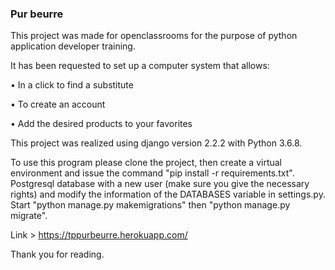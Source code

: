 ### Pur beurre
This project was made for openclassrooms for the purpose of python application developer training.

It has been requested to set up a computer system that allows:

• In a click to find a substitute

• To create an account

• Add the desired products to your favorites

This project was realized using django version 2.2.2 with Python 3.6.8.

To use this program please clone the project, then create a virtual environment and issue the command
"pip install -r requirements.txt".
Postgresql database with a new user (make sure you give the necessary rights) and modify the information of
the DATABASES variable in settings.py.
Start "python manage.py makemigrations" then "python manage.py migrate".

Link > https://tppurbeurre.herokuapp.com/

Thank you for reading.